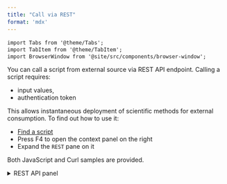 ```yaml
---
title: "Call via REST"
format: 'mdx'
---
```


```mdx-code-block
import Tabs from '@theme/Tabs';
import TabItem from '@theme/TabItem';
import BrowserWindow from '@site/src/components/browser-window';
```

You can call a script from external source via REST API endpoint.
Calling a script requires:
- input values,
- authentication token

This allows instantaneous deployment of scientific methods for
external consumption. To find out how to use it:

- [Find a script](find-script.mdx)
- Press F4 to open the context panel on the right
- Expand the `REST` pane on it

Both JavaScript and Curl samples are provided.

<details>
<summary> REST API panel </summary>
<div>

![rest-api](../_pics/script-rest.png)

</div>
</details>
